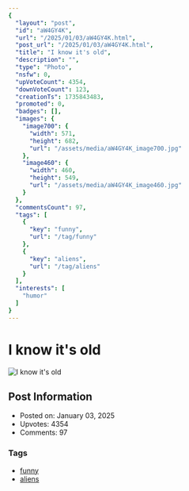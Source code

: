 ```yaml
---
{
  "layout": "post",
  "id": "aW4GY4K",
  "url": "/2025/01/03/aW4GY4K.html",
  "post_url": "/2025/01/03/aW4GY4K.html",
  "title": "I know it's old",
  "description": "",
  "type": "Photo",
  "nsfw": 0,
  "upVoteCount": 4354,
  "downVoteCount": 123,
  "creationTs": 1735843483,
  "promoted": 0,
  "badges": [],
  "images": {
    "image700": {
      "width": 571,
      "height": 682,
      "url": "/assets/media/aW4GY4K_image700.jpg"
    },
    "image460": {
      "width": 460,
      "height": 549,
      "url": "/assets/media/aW4GY4K_image460.jpg"
    }
  },
  "commentsCount": 97,
  "tags": [
    {
      "key": "funny",
      "url": "/tag/funny"
    },
    {
      "key": "aliens",
      "url": "/tag/aliens"
    }
  ],
  "interests": [
    "humor"
  ]
}
---
```


# I know it's old

![I know it's old](/assets/media/aW4GY4K_image700.jpg)

## Post Information

- Posted on: January 03, 2025
- Upvotes: 4354
- Comments: 97

### Tags

- [funny](/tag/funny)
- [aliens](/tag/aliens)
